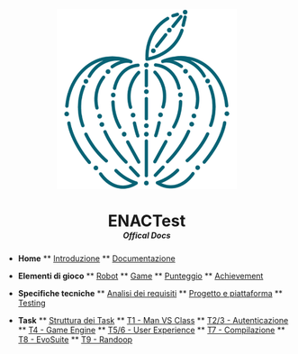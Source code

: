 <img src="./_assets/logo.png" style="display: block; margin-left: auto; margin-right: auto; width: 8vh">
<h1 style="text-align:center; margin-bottom: 0">ENACTest</h1>
<h5 style="text-align:center; margin-top: 0">Offical Docs</h2>

* **Home**
** [Introduzione](/)
** [Documentazione](/docsify)

* **Elementi di gioco**
** [Robot](/)
** [Game](/)
** [Punteggio](/)
** [Achievement](/game/achievements)

* **Specifiche tecniche**
** [Analisi dei requisiti](/)
** [Progetto e piattaforma](/)
** [Testing](/)

* **Task**
** [Struttura dei Task](/task/)
** [T1 - Man VS Class](/)
** [T2/3 - Autenticazione](/)
** [T4 - Game Engine](/)
** [T5/6 - User Experience](/task/t5/)
** [T7 - Compilazione](/)
** [T8 - EvoSuite](/)
** [T9 - Randoop](/)